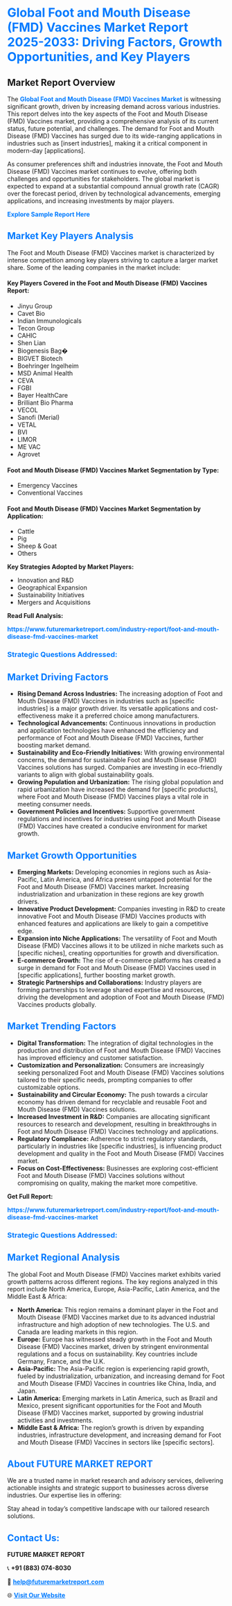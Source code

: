 <h1 style="color: #007BFF;">Global Foot and Mouth Disease (FMD) Vaccines Market Report 2025-2033: Driving Factors, Growth Opportunities, and Key Players</h1>

<section id="overview">
<h2>Market Report Overview</h2>
<p>The <a href="https://www.futuremarketreport.com/industry-report/foot-and-mouth-disease-fmd-vaccines-market" style="color: #007BFF; text-decoration: none;"><strong>Global Foot and Mouth Disease (FMD) Vaccines Market</strong></a> is witnessing significant growth, driven by increasing demand across various industries. This report delves into the key aspects of the Foot and Mouth Disease (FMD) Vaccines market, providing a comprehensive analysis of its current status, future potential, and challenges. The demand for Foot and Mouth Disease (FMD) Vaccines has surged due to its wide-ranging applications in industries such as [insert industries], making it a critical component in modern-day [applications].</p>
<p>As consumer preferences shift and industries innovate, the Foot and Mouth Disease (FMD) Vaccines market continues to evolve, offering both challenges and opportunities for stakeholders. The global market is expected to expand at a substantial compound annual growth rate (CAGR) over the forecast period, driven by technological advancements, emerging applications, and increasing investments by major players.</p>
</section>

<section id="overview">
<p><a href="https://www.futuremarketreport.com/request-sample/reportId=58938" style="color: #007BFF; text-decoration: none;"><strong>Explore Sample Report Here</strong></a></p>
</section>

<section id="key-players">
<h2 style="color: #007BFF;">Market Key Players Analysis</h2>
<p>The Foot and Mouth Disease (FMD) Vaccines market is characterized by intense competition among key players striving to capture a larger market share. Some of the leading companies in the market include:</p>
<h4>Key Players Covered in the Foot and Mouth Disease (FMD) Vaccines Report:</h4>
<ul><li>Jinyu Group</li><li>Cavet Bio</li><li>Indian Immunologicals</li><li>Tecon Group</li><li>CAHIC</li><li>Shen Lian</li><li>Biogenesis Bag�</li><li>BIGVET Biotech</li><li>Boehringer Ingelheim</li><li>MSD Animal Health</li><li>CEVA</li><li>FGBI</li><li>Bayer HealthCare</li><li>Brilliant Bio Pharma</li><li>VECOL</li><li>Sanofi (Merial)</li><li>VETAL</li><li>BVI</li><li>LIMOR</li><li>ME VAC</li><li>Agrovet</li></ul>
<h4>Foot and Mouth Disease (FMD) Vaccines Market Segmentation by Type:</h4>
<ul><li>Emergency Vaccines</li><li>Conventional Vaccines</li></ul>

<h4>Foot and Mouth Disease (FMD) Vaccines Market Segmentation by Application:</h4>
<ul><li>Cattle</li><li>Pig</li><li>Sheep &amp; Goat</li><li>Others</li></ul>
<p><strong>Key Strategies Adopted by Market Players:</strong></p>
<ul>
<li>Innovation and R&D</li>
<li>Geographical Expansion</li>
<li>Sustainability Initiatives</li>
<li>Mergers and Acquisitions</li>
</ul>
</section>

<section>
<p><strong>Read Full Analysis: </strong></p><a href="https://www.futuremarketreport.com/industry-report/foot-and-mouth-disease-fmd-vaccines-market" style="color: #007BFF; text-decoration: none;"><strong>https://www.futuremarketreport.com/industry-report/foot-and-mouth-disease-fmd-vaccines-market</strong></a>
<h3 style="color: #007BFF;">Strategic Questions Addressed:</h3>
</section>

<section id="driving-factors">
<h2 style="color: #007BFF;">Market Driving Factors</h2>
<ul>
<li><strong>Rising Demand Across Industries:</strong> The increasing adoption of Foot and Mouth Disease (FMD) Vaccines in industries such as [specific industries] is a major growth driver. Its versatile applications and cost-effectiveness make it a preferred choice among manufacturers.</li>
<li><strong>Technological Advancements:</strong> Continuous innovations in production and application technologies have enhanced the efficiency and performance of Foot and Mouth Disease (FMD) Vaccines, further boosting market demand.</li>
<li><strong>Sustainability and Eco-Friendly Initiatives:</strong> With growing environmental concerns, the demand for sustainable Foot and Mouth Disease (FMD) Vaccines solutions has surged. Companies are investing in eco-friendly variants to align with global sustainability goals.</li>
<li><strong>Growing Population and Urbanization:</strong> The rising global population and rapid urbanization have increased the demand for [specific products], where Foot and Mouth Disease (FMD) Vaccines plays a vital role in meeting consumer needs.</li>
<li><strong>Government Policies and Incentives:</strong> Supportive government regulations and incentives for industries using Foot and Mouth Disease (FMD) Vaccines have created a conducive environment for market growth.</li>
</ul>
</section>

<section id="growth-opportunities">
<h2 style="color: #007BFF;">Market Growth Opportunities</h2>
<ul>
<li><strong>Emerging Markets:</strong> Developing economies in regions such as Asia-Pacific, Latin America, and Africa present untapped potential for the Foot and Mouth Disease (FMD) Vaccines market. Increasing industrialization and urbanization in these regions are key growth drivers.</li>
<li><strong>Innovative Product Development:</strong> Companies investing in R&D to create innovative Foot and Mouth Disease (FMD) Vaccines products with enhanced features and applications are likely to gain a competitive edge.</li>
<li><strong>Expansion into Niche Applications:</strong> The versatility of Foot and Mouth Disease (FMD) Vaccines allows it to be utilized in niche markets such as [specific niches], creating opportunities for growth and diversification.</li>
<li><strong>E-commerce Growth:</strong> The rise of e-commerce platforms has created a surge in demand for Foot and Mouth Disease (FMD) Vaccines used in [specific applications], further boosting market growth.</li>
<li><strong>Strategic Partnerships and Collaborations:</strong> Industry players are forming partnerships to leverage shared expertise and resources, driving the development and adoption of Foot and Mouth Disease (FMD) Vaccines products globally.</li>
</ul>
</section>

<section id="trending-factors">
<h2 style="color: #007BFF;">Market Trending Factors</h2>
<ul>
<li><strong>Digital Transformation:</strong> The integration of digital technologies in the production and distribution of Foot and Mouth Disease (FMD) Vaccines has improved efficiency and customer satisfaction.</li>
<li><strong>Customization and Personalization:</strong> Consumers are increasingly seeking personalized Foot and Mouth Disease (FMD) Vaccines solutions tailored to their specific needs, prompting companies to offer customizable options.</li>
<li><strong>Sustainability and Circular Economy:</strong> The push towards a circular economy has driven demand for recyclable and reusable Foot and Mouth Disease (FMD) Vaccines solutions.</li>
<li><strong>Increased Investment in R&D:</strong> Companies are allocating significant resources to research and development, resulting in breakthroughs in Foot and Mouth Disease (FMD) Vaccines technology and applications.</li>
<li><strong>Regulatory Compliance:</strong> Adherence to strict regulatory standards, particularly in industries like [specific industries], is influencing product development and quality in the Foot and Mouth Disease (FMD) Vaccines market.</li>
<li><strong>Focus on Cost-Effectiveness:</strong> Businesses are exploring cost-efficient Foot and Mouth Disease (FMD) Vaccines solutions without compromising on quality, making the market more competitive.</li>
</ul>
</section>

<section>
<p><strong>Get Full Report: </strong></p><a href="https://www.futuremarketreport.com/industry-report/foot-and-mouth-disease-fmd-vaccines-market" style="color: #007BFF; text-decoration: none;"><strong>https://www.futuremarketreport.com/industry-report/foot-and-mouth-disease-fmd-vaccines-market</strong></a>
<h3 style="color: #007BFF;">Strategic Questions Addressed:</h3>
</section>


<section id="regional-analysis">
<h2 style="color: #007BFF;">Market Regional Analysis</h2>
<p>The global Foot and Mouth Disease (FMD) Vaccines market exhibits varied growth patterns across different regions. The key regions analyzed in this report include North America, Europe, Asia-Pacific, Latin America, and the Middle East & Africa:</p>
<ul>
<li><strong>North America:</strong> This region remains a dominant player in the Foot and Mouth Disease (FMD) Vaccines market due to its advanced industrial infrastructure and high adoption of new technologies. The U.S. and Canada are leading markets in this region.</li>
<li><strong>Europe:</strong> Europe has witnessed steady growth in the Foot and Mouth Disease (FMD) Vaccines market, driven by stringent environmental regulations and a focus on sustainability. Key countries include Germany, France, and the U.K.</li>
<li><strong>Asia-Pacific:</strong> The Asia-Pacific region is experiencing rapid growth, fueled by industrialization, urbanization, and increasing demand for Foot and Mouth Disease (FMD) Vaccines in countries like China, India, and Japan.</li>
<li><strong>Latin America:</strong> Emerging markets in Latin America, such as Brazil and Mexico, present significant opportunities for the Foot and Mouth Disease (FMD) Vaccines market, supported by growing industrial activities and investments.</li>
<li><strong>Middle East & Africa:</strong> The region’s growth is driven by expanding industries, infrastructure development, and increasing demand for Foot and Mouth Disease (FMD) Vaccines in sectors like [specific sectors].</li>
</ul>
</section>

<footer>
<h2 style="color: #007BFF;">About FUTURE MARKET REPORT</h2>
<p>We are a trusted name in market research and advisory services, delivering actionable insights and strategic support to businesses across diverse industries. Our expertise lies in offering:</p>

<p>Stay ahead in today’s competitive landscape with our tailored research solutions.</p>

<h2 style="color: #007BFF;">Contact Us:</h2>
<p><strong>FUTURE MARKET REPORT</strong></p>
<p>📞 <strong>+91 (883) 074-8030</strong></p>
<p>📧 <strong><a href="mailto:help@futuremarketreport.com" style="color: #007BFF;">help@futuremarketreport.com</a></strong></p>
<p>🌐 <strong><a href="https://www.futuremarketreport.com/" style="color: #007BFF;">Visit Our Website</a></strong></p>
</footer>